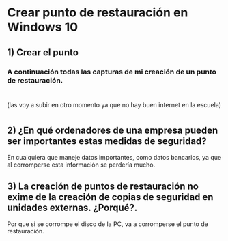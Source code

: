 # Crear punto de restauración en Windows 10
## 1) Crear el punto
### A continuación todas las capturas de mi creación de un punto de restauración.
#
(las voy a subir en otro momento ya que no hay buen internet en la escuela)
#

## 2) ¿En qué ordenadores de una empresa pueden ser importantes estas medidas de seguridad?
En cualquiera que maneje datos importantes, como datos bancarios, ya que al corromperse esta información se perdería mucho.

## 3) La creación de puntos de restauración no exime de la creación de copias de seguridad en unidades externas. ¿Porqué?.

Por que si se corrompe el disco de la PC, va a corromperse el punto de restauración.
